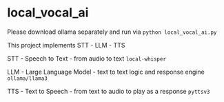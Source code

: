 ﻿# local_vocal_ai

Please download ollama separately and run via
`python local_vocal_ai.py`

This project implements
STT - LLM - TTS

STT - Speech to Text - from audio to text
`local-whisper`

LLM - Large Language Model - text to text logic and response engine
`ollama/llama3`

TTS - Text to Speech - from text to audio to play as a response
`pyttsv3`
